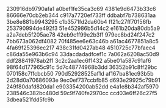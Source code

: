230916db9790afa1
a0bef1fe35ca3c69
4381e9d6473b33c6
86666e70cb2eb344
c917a7720ef733ff
ddbabf7b738631aa
3be8e881b9943295
c1b3571fd2da60b4
ff21c27ff70156fb
253790994de492f3
51e452986b5d14c2
e161b20da80db5a9
a2a7deb5f205ae78
42eb9cff99e2b3ff
979ec8bd24f247c2
7bb673a062df4082
70f485ee6e63c46b
a61ac4677851a8c5
4fa69f25396ec217
438c31fd0427ab48
4510725c77bfaec4
c86da55e963b6c94
33dacdadadfcef1c
7a062a6208ac50d9
ddf28841978ab2f1
3c2c2aa1ec6f1432
a5be01a587c91af6
98f64d177965c91c
5d7c48774968b3dd
36352b91c8ff29bc
070158c7ffcbcb50
790d52928525af1d
af167ba81ec93b5b
2d28d0a70686093e
9ec0ef737ccbfb85
d693e29925c79b91
249f80dafd820da1
e903354200ab52dd
e4a1e8b342af5970
238546c382bc480d
59c9f740fe2970cc
ccd03e6ff26c27f5
3dbea521fdd5fc9b
